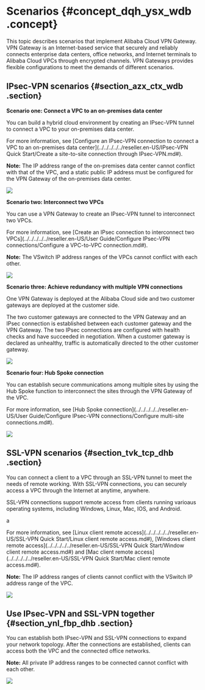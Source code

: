 # Scenarios {#concept_dqh_ysx_wdb .concept}

This topic describes scenarios that implement Alibaba Cloud VPN Gateway. VPN Gateway is an Internet-based service that securely and reliably connects enterprise data centers, office networks, and Internet terminals to Alibaba Cloud VPCs through encrypted channels. VPN Gateways provides flexible configurations to meet the demands of different scenarios.

## IPsec-VPN scenarios {#section_azx_ctx_wdb .section}

**Scenario one: Connect a VPC to an on-premises data center**

You can build a hybrid cloud environment by creating an IPsec-VPN tunnel to connect a VPC to your on-premises data center.

For more information, see [Configure an IPsec-VPN connection to connect a VPC to an on-premises data center](../../../../../reseller.en-US/IPsec-VPN Quick Start/Create a site-to-site connection through IPsec-VPN.md#).

**Note:** The IP address range of the on-premises data center cannot conflict with that of the VPC, and a static public IP address must be configured for the VPN Gateway of the on-premises data center.

![](http://static-aliyun-doc.oss-cn-hangzhou.aliyuncs.com/assets/img/13347/15552932173235_en-US.png)

**Scenario two: Interconnect two VPCs**

You can use a VPN Gateway to create an IPsec-VPN tunnel to interconnect two VPCs.

For more information, see [Create an IPsec connection to interconnect two VPCs](../../../../../reseller.en-US/User Guide/Configure IPsec-VPN connections/Configure a VPC-to-VPC connection.md#).

**Note:** The VSwitch IP address ranges of the VPCs cannot conflict with each other.

![](http://static-aliyun-doc.oss-cn-hangzhou.aliyuncs.com/assets/img/13347/15552932173237_en-US.png)

**Scenario three: Achieve redundancy with multiple VPN connections**

One VPN Gateway is deployed at the Alibaba Cloud side and two customer gateways are deployed at the customer side.

The two customer gateways are connected to the VPN Gateway and an IPsec connection is established between each customer gateway and the VPN Gateway. The two IPsec connections are configured with health checks and have succeeded in negotiation. When a customer gateway is declared as unhealthy, traffic is automatically directed to the other customer gateway.

![](http://static-aliyun-doc.oss-cn-hangzhou.aliyuncs.com/assets/img/13347/155529321741013_en-US.png)

**Scenario four: Hub Spoke connection**

You can establish secure communications among multiple sites by using the Hub Spoke function to interconnect the sites through the VPN Gateway of the VPC.

For more information, see [Hub Spoke connection](../../../../../reseller.en-US/User Guide/Configure IPsec-VPN connections/Configure multi-site connections.md#).

![](http://static-aliyun-doc.oss-cn-hangzhou.aliyuncs.com/assets/img/13347/155529321741054_en-US.png)

## SSL-VPN scenarios {#section_tvk_tcp_dhb .section}

You can connect a client to a VPC through an SSL-VPN tunnel to meet the needs of remote working. With SSL-VPN connections, you can securely access a VPC through the Internet at anytime, anywhere.

SSL-VPN connections support remote access from clients running varioaus operating systems, including Windows, Linux, Mac, IOS, and Android.

a

For more information, see [Linux client remote access](../../../../../reseller.en-US/SSL-VPN Quick Start/Linux client remote access.md#), [Windows client remote access](../../../../../reseller.en-US/SSL-VPN Quick Start/Window client remote access.md#) and [Mac client remote access](../../../../../reseller.en-US/SSL-VPN Quick Start/Mac client remote access.md#).

**Note:** The IP address ranges of clients cannot conflict with the VSwitch IP address range of the VPC.

![](http://static-aliyun-doc.oss-cn-hangzhou.aliyuncs.com/assets/img/13347/15552932173238_en-US.png)

## Use IPsec-VPN and SSL-VPN together {#section_ynl_fbp_dhb .section}

You can establish both IPsec-VPN and SSL-VPN connections to expand your network topology. After the connections are established, clients can access both the VPC and the connected office networks.

**Note:** All private IP address ranges to be connected cannot conflict with each other.

![](http://static-aliyun-doc.oss-cn-hangzhou.aliyuncs.com/assets/img/13347/15552932173239_en-US.png)


